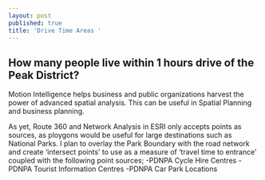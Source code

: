 ```yaml
---
layout: post
published: true
title: 'Drive Time Areas '
---
```

## How many people live within 1 hours drive of the Peak District? 

Motion Intelligence helps business and public organizations harvest the power of advanced spatial analysis. This can be useful in Spatial Planning and business planning.

As yet, Route 360 and Network Analysis in ESRI only accepts points as sources, as ploygons would be useful for large destinations such as National Parks. I plan to overlay the Park Boundary with the road network and create ‘intersect points’ to use as a measure of ‘travel time to entrance’ coupled with the following point sources;
-PDNPA Cycle Hire Centres
-PDNPA Tourist Information Centres
-PDNPA Car Park Locations



